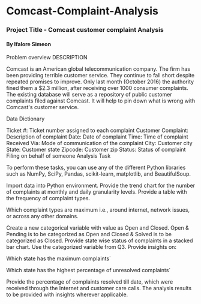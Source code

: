 # Comcast-Complaint-Analysis

### Project Title - Comcast customer complaint Analysis
#### By Ifalore Simeon
Problem overview
DESCRIPTION

Comcast is an American global telecommunication company. The firm has been providing terrible customer service. They continue to fall short despite repeated promises to improve. Only last month (October 2016) the authority fined them a $2.3 million, after receiving over 1000 consumer complaints. The existing database will serve as a repository of public customer complaints filed against Comcast. It will help to pin down what is wrong with Comcast's customer service.

Data Dictionary

Ticket #: Ticket number assigned to each complaint
Customer Complaint: Description of complaint
Date: Date of complaint
Time: Time of complaint
Received Via: Mode of communication of the complaint
City: Customer city
State: Customer state
Zipcode: Customer zip
Status: Status of complaint
Filing on behalf of someone
Analysis Task

To perform these tasks, you can use any of the different Python libraries such as NumPy, SciPy, Pandas, scikit-learn, matplotlib, and BeautifulSoup.

Import data into Python environment.
Provide the trend chart for the number of complaints at monthly and daily granularity levels.
Provide a table with the frequency of complaint types.

Which complaint types are maximum i.e., around internet, network issues, or across any other domains.

Create a new categorical variable with value as Open and Closed. Open & Pending is to be categorized as Open and Closed & Solved is to be categorized as Closed.
Provide state wise status of complaints in a stacked bar chart. Use the categorized variable from Q3.
Provide insights on:

Which state has the maximum complaints`

Which state has the highest percentage of unresolved complaints`

Provide the percentage of complaints resolved till date, which were received through the Internet and customer care calls.
The analysis results to be provided with insights wherever applicable.
